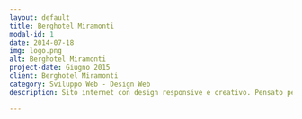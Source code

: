 ```yaml
---
layout: default
title: Berghotel Miramonti
modal-id: 1
date: 2014-07-18
img: logo.png
alt: Berghotel Miramonti
project-date: Giugno 2015
client: Berghotel Miramonti
category: Sviluppo Web - Design Web
description: Sito internet con design responsive e creativo. Pensato per essere intuitivo e facile da capire da parte dell'utente. Sito internet <a href="http://berghotelmiramonti.it">Berghotel Miramonti</a>.

---
```

